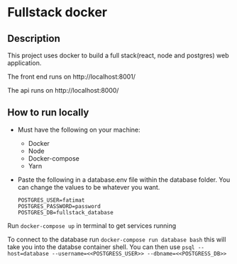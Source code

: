 # Fullstack docker

## Description

This project uses docker to build a full stack(react, node and postgres) web application. 

The front end runs on http://localhost:8001/

The api runs on http://localhost:8000/

## How to run locally

* Must have the following on your machine:
    * Docker
    * Node
    * Docker-compose
    * Yarn

* Paste the following in a database.env file within the database folder. You can change the values to be whatever you want.

    ```
    POSTGRES_USER=fatimat
    POSTGRES_PASSWORD=password
    POSTGRES_DB=fullstack_database
    ```

Run `docker-compose up` in terminal to get services running

To connect to the database run `docker-compose run database bash` this will take you into the databse container shell. You can then use `psql --host=database --username=<<POSTGRESS_USER>> --dbname=<<POSTGRESS_DB>>`

